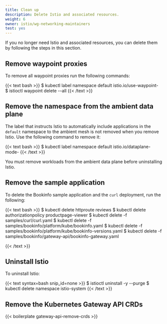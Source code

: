 ```yaml
---
title: Clean up
description: Delete Istio and associated resources.
weight: 6
owner: istio/wg-networking-maintainers
test: yes
---
```


If you no longer need Istio and associated resources, you can delete them by following the steps in this section.

## Remove waypoint proxies

To remove all waypoint proxies run the following commands:

{{< text bash >}}
$ kubectl label namespace default istio.io/use-waypoint-
$ istioctl waypoint delete --all
{{< /text >}}

## Remove the namespace from the ambient data plane

The label that instructs Istio to automatically include applications in the `default` namespace to the ambient mesh is not removed when you remove Istio. Use the following command to remove it:

{{< text bash >}}
$ kubectl label namespace default istio.io/dataplane-mode-
{{< /text >}}

You must remove workloads from the ambient data plane before uninstalling Istio.

## Remove the sample application

To delete the Bookinfo sample application and the `curl` deployment, run the following:

{{< text bash >}}
$ kubectl delete httproute reviews
$ kubectl delete authorizationpolicy productpage-viewer
$ kubectl delete -f samples/curl/curl.yaml
$ kubectl delete -f samples/bookinfo/platform/kube/bookinfo.yaml
$ kubectl delete -f samples/bookinfo/platform/kube/bookinfo-versions.yaml
$ kubectl delete -f samples/bookinfo/gateway-api/bookinfo-gateway.yaml

{{< /text >}}

## Uninstall Istio

To uninstall Istio:

{{< text syntax=bash snip_id=none >}}
$ istioctl uninstall -y --purge
$ kubectl delete namespace istio-system
{{< /text >}}

## Remove the Kubernetes Gateway API CRDs

{{< boilerplate gateway-api-remove-crds >}}
